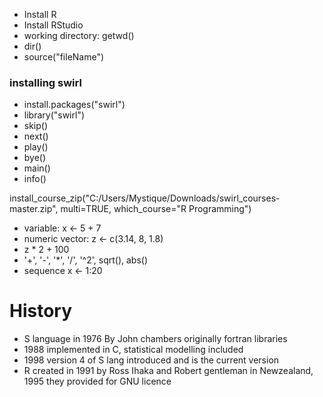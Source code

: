 ---
---

- Install R
- Install RStudio
- working directory: getwd()
- dir()
- source("fileName")

### installing swirl
- install.packages("swirl")
- library("swirl")
- skip()
- next()
- play()
- bye()
- main()
- info()

install_course_zip("C:/Users/Mystique/Downloads/swirl_courses-master.zip", multi=TRUE, which_course="R Programming")

- variable: x <- 5 + 7
- numeric vector: z <- c(3.14, 8, 1.8)
- z * 2 + 100
- '+', '-', '*', '/', '^2', sqrt(), abs()
- sequence x <- 1:20

# History
- S language in 1976 By John chambers	originally fortran libraries
- 1988 implemented in C, statistical modelling included
- 1998 version 4 of S lang introduced and is the current version
- R created in 1991 by Ross Ihaka and Robert gentleman in Newzealand, 1995 they provided for GNU licence